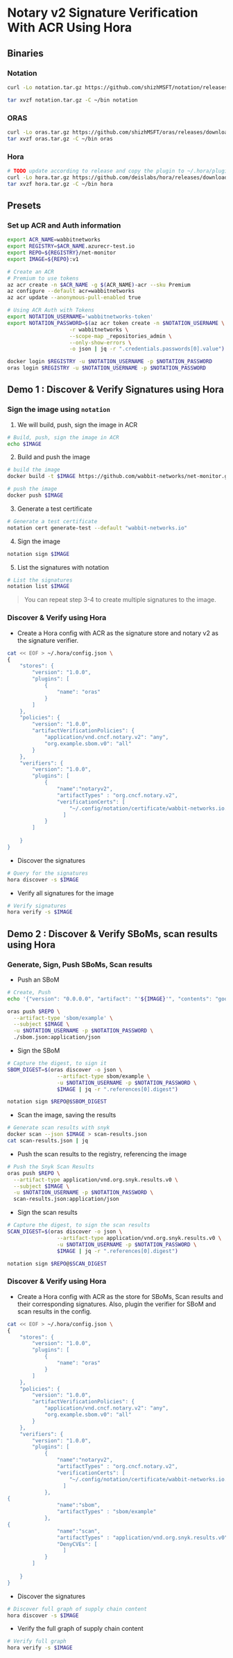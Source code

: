 # Notary v2 Signature Verification With ACR Using Hora

## Binaries

### Notation

```bash
curl -Lo notation.tar.gz https://github.com/shizhMSFT/notation/releases/download/v0.7.0-shizh.2/notation_0.7.0-shizh.2_linux_amd64.tar.gz

tar xvzf notation.tar.gz -C ~/bin notation
```

### ORAS

```bash
curl -Lo oras.tar.gz https://github.com/shizhMSFT/oras/releases/download/v0.11.1-shizh.1/oras_0.11.1-shizh.1_linux_amd64.tar.gz
tar xvzf oras.tar.gz -C ~/bin oras
```

### Hora

```bash
# TODO update according to release and copy the plugin to ~/.hora/plugins path
curl -Lo hora.tar.gz https://github.com/deislabs/hora/releases/download/v0.0.1/hora_0.0.1_linux_amd64.tar.gz
tar xvzf hora.tar.gz -C ~/bin hora
```

## Presets

### Set up ACR and Auth information
```bash
export ACR_NAME=wabbitnetworks
export REGISTRY=$ACR_NAME.azurecr-test.io
export REPO=${REGISTRY}/net-monitor
export IMAGE=${REPO}:v1

# Create an ACR
# Premium to use tokens
az acr create -n $ACR_NAME -g $(ACR_NAME)-acr --sku Premium
az configure --default acr=wabbitnetworks
az acr update --anonymous-pull-enabled true

# Using ACR Auth with Tokens
export NOTATION_USERNAME='wabbitnetworks-token'
export NOTATION_PASSWORD=$(az acr token create -n $NOTATION_USERNAME \
                    -r wabbitnetworks \
                    --scope-map _repositories_admin \
                    --only-show-errors \
                    -o json | jq -r ".credentials.passwords[0].value")

docker login $REGISTRY -u $NOTATION_USERNAME -p $NOTATION_PASSWORD
oras login $REGISTRY -u $NOTATION_USERNAME -p $NOTATION_PASSWORD
```
## Demo 1 :  Discover & Verify Signatures using Hora

### Sign the image using ```notation```

1. We will build, push, sign the image in ACR
```bash
# Build, push, sign the image in ACR
echo $IMAGE
```
2.  Build and push the image
```bash
# build the image
docker build -t $IMAGE https://github.com/wabbit-networks/net-monitor.git#main

# push the image
docker push $IMAGE
```
3.  Generate a test certificate
```bash
# Generate a test certificate
notation cert generate-test --default "wabbit-networks.io"
```
4. Sign the image
```bash
notation sign $IMAGE
```
5.  List the signatures with notation
```bash
# List the signatures
notation list $IMAGE
```
> You can repeat step 3-4 to create multiple signatures to the image.

### Discover & Verify using Hora

- Create a Hora config with ACR as the signature store and notary v2 as the signature verifier.

```bash
cat << EOF > ~/.hora/config.json \
{ 
    "stores": { 
        "version": "1.0.0", 
        "plugins": [ 
            { 
                "name": "oras"
            }
        ]
    },
    "policies": {
        "version": "1.0.0",
        "artifactVerificationPolicies": {
            "application/vnd.cncf.notary.v2": "any",
            "org.example.sbom.v0": "all"
        }
    },
    "verifiers": {
        "version": "1.0.0",
        "plugins": [
            {
                "name":"notaryv2",
                "artifactTypes" : "org.cncf.notary.v2",
                "verificationCerts": [
                    "~/.config/notation/certificate/wabbit-networks.io.crt"
                  ]
            }
        ]
        
    }
}
```
- Discover the signatures

```bash
# Query for the signatures
hora discover -s $IMAGE
``` 
- Verify all signatures for the image

```bash
# Verify signatures
hora verify -s $IMAGE
```

## Demo 2 : Discover & Verify SBoMs, scan results using Hora

### Generate, Sign, Push SBoMs, Scan results

- Push an SBoM
 
```bash
# Create, Push
echo '{"version": "0.0.0.0", "artifact": "'${IMAGE}'", "contents": "good"}' > sbom.json

oras push $REPO \
  --artifact-type 'sbom/example' \
  --subject $IMAGE \
  -u $NOTATION_USERNAME -p $NOTATION_PASSWORD \
  ./sbom.json:application/json

```

- Sign the SBoM
```bash
# Capture the digest, to sign it
SBOM_DIGEST=$(oras discover -o json \
                --artifact-type sbom/example \
                -u $NOTATION_USERNAME -p $NOTATION_PASSWORD \
                $IMAGE | jq -r ".references[0].digest")

notation sign $REPO@$SBOM_DIGEST
```

- Scan the image, saving the results
```bash
# Generate scan results with snyk
docker scan --json $IMAGE > scan-results.json
cat scan-results.json | jq
```
- Push the scan results to the registry, referencing the image
```bash
# Push the Snyk Scan Results
oras push $REPO \
  --artifact-type application/vnd.org.snyk.results.v0 \
  --subject $IMAGE \
  -u $NOTATION_USERNAME -p $NOTATION_PASSWORD \
  scan-results.json:application/json
```

- Sign the scan results
```bash
# Capture the digest, to sign the scan results
SCAN_DIGEST=$(oras discover -o json \
                --artifact-type application/vnd.org.snyk.results.v0 \
                -u $NOTATION_USERNAME -p $NOTATION_PASSWORD \
                $IMAGE | jq -r ".references[0].digest")

notation sign $REPO@$SCAN_DIGEST
```

### Discover & Verify using Hora

- Create a Hora config with ACR as the store for SBoMs, Scan results and their corresponding signatures. Also, plugin the verifier for SBoM and scan results in the config.

```bash
cat << EOF > ~/.hora/config.json \
{ 
    "stores": { 
        "version": "1.0.0", 
        "plugins": [ 
            { 
                "name": "oras"
            }
        ]
    },
    "policies": {
        "version": "1.0.0",
        "artifactVerificationPolicies": {
            "application/vnd.cncf.notary.v2": "any",
            "org.example.sbom.v0": "all"
        }
    },
    "verifiers": {
        "version": "1.0.0",
        "plugins": [
            {
                "name":"notaryv2",
                "artifactTypes" : "org.cncf.notary.v2",
                "verificationCerts": [
                    "~/.config/notation/certificate/wabbit-networks.io.crt"
                  ]
            },
{
                "name":"sbom",
                "artifactTypes" : "sbom/example"
            },
{
                "name":"scan",
                "artifactTypes" : "application/vnd.org.snyk.results.v0",
                "DenyCVEs": [
                  ]
            }
        ]
        
    }
}
```

- Discover the signatures

```bash
# Discover full graph of supply chain content
hora discover -s $IMAGE
``` 
- Verify the full graph of supply chain content

```bash
# Verify full graph
hora verify -s $IMAGE
```